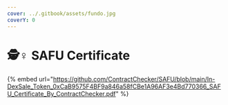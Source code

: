```yaml
---
cover: ../.gitbook/assets/fundo.jpg
coverY: 0
---
```


# 🕵♀ SAFU Certificate

{% embed url="https://github.com/ContractChecker/SAFU/blob/main/In-DexSale_Token_0xCaB9575F4BF9a846a58fCBe1A96AF3e4Bd770366_SAFU_Certificate_By_ContractChecker.pdf" %}
